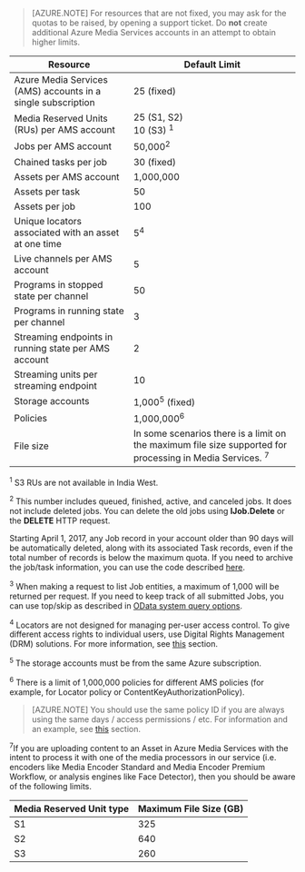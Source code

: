 >[AZURE.NOTE]
>For resources that are not fixed, you may ask for the quotas to be raised, by opening a support ticket. Do **not** create additional Azure Media Services accounts in an attempt to obtain higher limits.

| Resource | Default Limit | 
| --- | --- | 
| Azure Media Services (AMS) accounts in a single subscription | 25 (fixed) |
| Media Reserved Units (RUs) per AMS account |25 (S1, S2)<br/>10 (S3) <sup>1</sup> | 
| Jobs per AMS account | 50,000<sup>2</sup> |
| Chained tasks per job | 30 (fixed) |
| Assets per AMS account | 1,000,000|
| Assets per task | 50 |
| Assets per job | 100 |
| Unique locators associated with an asset at one time | 5<sup>4</sup> |
| Live channels per AMS account |5|
| Programs in stopped state per channel |50|
| Programs in running state per channel |3|
| Streaming endpoints in running state per AMS account|2|
| Streaming units per streaming endpoint |10 |
| Storage accounts | 1,000<sup>5</sup> (fixed) |
| Policies | 1,000,000<sup>6</sup> |
| File size| In some scenarios there is a limit on the maximum file size supported for processing in Media Services. <sup>7</sup> |
  
<sup>1</sup> S3 RUs are not available in India West.

<sup>2</sup> This number includes queued, finished, active, and canceled jobs. It does not include deleted jobs. You can delete the old jobs using **IJob.Delete** or the **DELETE** HTTP request.

Starting April 1, 2017, any Job record in your account older than 90 days will be automatically deleted, along with its associated Task records, even if the total number of records is below the maximum quota. If you need to archive the job/task information, you can use the code described [here](/documentation/articles/media-services-dotnet-manage-entities/).

<sup>3</sup> When making a request to list Job entities, a maximum of 1,000 will be returned per request. If you need to keep track of all submitted Jobs, you can use top/skip as described in [OData system query options](http://msdn.microsoft.com/zh-cn/library/gg309461.aspx).

<sup>4</sup> Locators are not designed for managing per-user access control. To give different access rights to individual users, use Digital Rights Management (DRM) solutions. For more information, see [this](/documentation/articles/media-services-content-protection-overview/) section.

<sup>5</sup> The storage accounts must be from the same Azure subscription.

<sup>6</sup> There is a limit of 1,000,000 policies for different AMS policies (for example, for Locator policy or ContentKeyAuthorizationPolicy). 

>[AZURE.NOTE]
> You should use the same policy ID if you are always using the same days / access permissions / etc. For information and an example, see [this](/documentation/articles/media-services-dotnet-manage-entities/#limit-access-policies) section.

<sup>7</sup>If you are uploading content to an Asset in Azure Media Services with the intent to process it with one of the media processors in our service (i.e. encoders like Media Encoder Standard and Media Encoder Premium Workflow, or analysis engines like Face Detector), then you should be aware of the following limits. 

| Media Reserved Unit type | Maximum File Size (GB)| 
| --- | --- | 
|S1	| 325|
|S2	| 640|
|S3	| 260|
